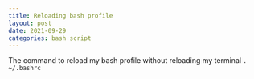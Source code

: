 ```yaml
---
title: Reloading bash profile
layout: post
date: 2021-09-29
categories: bash script 
---
```


The command to reload my bash profile without reloading my terminal `. ~/.bashrc`
